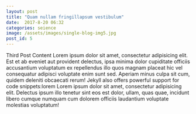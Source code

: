 ```yaml
---
layout: post
title: "Quam nullam fringillapsum vestibulum"
date:  2017-8-20 06:32
categories: seience
image: /assets/images/single-blog-img5.jpg
post_id: 5
---
```

Third Post Content Lorem ipsum dolor sit amet, consectetur adipisicing elit. Est et ab eveniet aut provident delectus, ipsa minima dolor cupiditate officiis accusantium voluptatum ex repellendus illo quos magnam placeat hic vel consequatur adipisci voluptate enim sunt sed. Aperiam minus culpa sit cum, quidem deleniti obcaecati rerum!
Jekyll also offers powerful support for code snippets:lorem Lorem ipsum dolor sit amet, consectetur adipisicing elit. Delectus ipsum illo tenetur sint eos est dolor, ullam, quas quae, incidunt libero cumque numquam cum dolorem officiis laudantium voluptate molestias voluptatum!